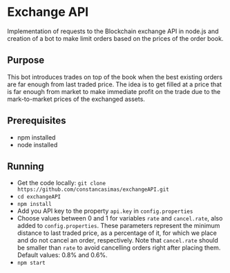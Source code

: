 # Exchange API

Implementation of requests to the Blockchain exchange API in node.js and creation of a bot to make limit orders based on the prices of the order book.

## Purpose

This bot introduces trades on top of the book when the best existing orders are far enough from last traded price. The idea is to get filled at a price that is far enough from market to make immediate profit on the trade due to the mark-to-market prices of the exchanged assets.

## Prerequisites

- npm installed
- node installed

## Running

- Get the code locally:
  `git clone https://github.com/constancasimas/exchangeAPI.git`
- `cd exchangeAPI`
- `npm install`
- Add you API key to the property `api.key` in `config.properties`
- Choose values between 0 and 1 for variables `rate` and `cancel.rate`, also added to `config.properties`. These parameters represent the minimum distance to last traded price, as a percentage of it, for which we place and do not cancel an order, respectively. Note that `cancel.rate` should be smaller than `rate` to avoid cancelling orders right after placing them. Default values: 0.8% and 0.6%.
- `npm start`

